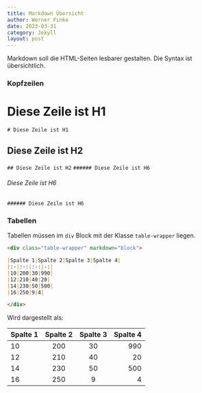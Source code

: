 ```yaml
---
title: Markdown Übersicht
author: Werner Finke
date: 2023-03-31
category: Jekyll
layout: post
---
```


Markdown soll die HTML-Seiten lesbarer gestalten.
Die Syntax ist übersichtlich.
### Kopfzeilen
# Diese Zeile ist H1
`# Diese Zeile ist H1`
## Diese Zeile ist H2
`## Diese Zeile ist H2`
`###### Diese Zeile ist H6`
###### Diese Zeile ist H6
`###### Diese Zeile ist H6`
### Tabellen
Tabellen müssen im `div` Block mit der Klasse `table-wrapper` liegen.
```markdown
<div class="table-wrapper" markdown="block">

|Spalte 1|Spalte 2|Spalte 3|Spalte 4|
|:-|:-:|:-:|-:|
|10|200|30|990|
|12|210|40|20|
|14|230|50|500|
|16|250|9|4|

</div>
```
Wird dargestellt als:
<div class="table-wrapper" markdown="block">

|Spalte 1|Spalte 2|Spalte 3|Spalte 4|
|:-|:-:|:-:|-:|
|10|200|30|990|
|12|210|40|20|
|14|230|50|500|
|16|250|9|4|

</div>
